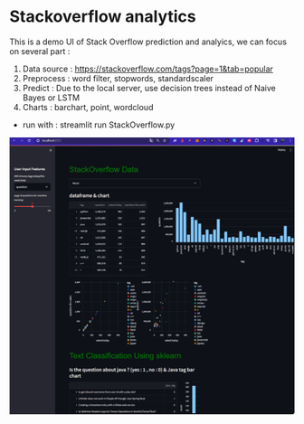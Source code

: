 # Stackoverflow analytics
This is a demo UI of Stack Overflow prediction and analyics, we can focus on several part :

1. Data source : https://stackoverflow.com/tags?page=1&tab=popular
2. Preprocess : word filter, stopwords, standardscaler
3. Predict : Due to the local server, use decision trees instead of Naive Bayes or LSTM
4. Charts : barchart, point, wordcloud

- run with : streamlit run StackOverflow.py

![image alt](images/demo.png)